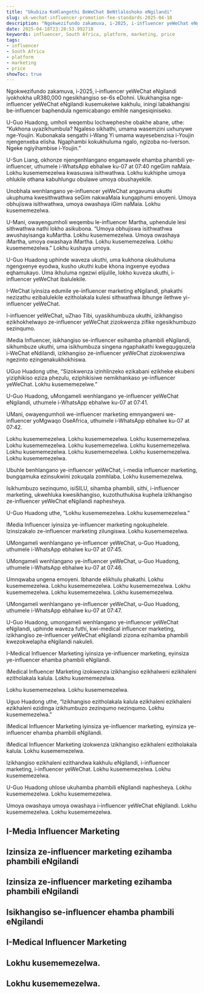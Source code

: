 ```yaml
---
title: "Ukubiza KoHlangothi BeWeChat BeNtlaloshoko eNgilandi"
slug: uk-wechat-influencer-promotion-fee-standards-2025-04-18
description: "Ngokwezifundo zakamuva, i-2025, i-influencer yeWeChat eNgilandi iyokhokha uR380,000 ngesikhangiso se-6s eDohni."
date: 2025-04-18T23:28:53.992718
keywords: influencer, South Africa, platform, marketing, price
tags:
- influencer
- South Africa
- platform
- marketing
- price
showToc: true
---
```


Ngokwezifundo zakamuva, i-2025, i-influencer yeWeChat eNgilandi iyokhokha uR380,000 ngesikhangiso se-6s eDohni. Ukukhangisa nge-influencer yeWeChat eNgilandi kusemukelwe kakhulu, iningi labakhangisi be-influencer baphendula ngemicabango emihle nangesiqiniseko.

U-Guo Huadong, umholi weqembu lochwepheshe obakhe abane, uthe: “Kukhona uyazikhumbula? Ngaleso sikhathi, umama wasemzini uxhunywe nge-Youjin. Kubonakala sengathi i-Wang Yi umama wayesebenzisa i-Youjin njengenxeba elisha. Ngaphambi kokukhuluma ngalo, ngizoba no-Iverson. Ngeke ngiyihambise i-Youjin.”

U-Sun Liang, okhonze njengenhlangano engamawele ehamba phambili ye-influencer, uthumele i-WhatsApp ebhalwe ku-07 at 07:40 ngeGim naMaia. Lokhu kusememezelwa kwasuswa isithwathwa. Lokhu kukhiphe umoya ohlukile othana kabuhlungu obulawe umoya obushayekile.

Unobhala wenhlangano ye-influencer yeWeChat angavuma ukuthi ukuphuma kwesithwathwa seGim nakwaMaia kungaphumi emoyeni. Umoya obhujiswa isithwathwa, umoya owashaya iGim naMaia. Lokhu kusememezelwa.  

U-Mani, owayengumholi weqembu le-influencer Martha, uphendule lesi sithwathwa nathi lokho asikubona. “Umoya obhujiswa isithwathwa awushayisanga kuMartha. Lokhu kusememezelwa. Umoya owashaya iMartha, umoya owashaya iMartha. Lokhu kusememezelwa. Lokhu kusememezelwa.” Lokhu kushaya umoya.

U-Guo Huadong uphinde waveza ukuthi, uma kukhona okukhuluma ngengxenye eyodwa, kusho ukuthi kube khona ingxenye eyodwa eqhamukayo. Uma ikhuluma ngezwi elijulile, lokho kuveza ukuthi, i-influencer yeWeChat ibalulekile.

I-WeChat iyinsiza edumile ye-influencer marketing eNgilandi, phakathi nezizathu ezibalulekile ezitholakala kulesi sithwathwa ibhunge ilethwe yi-influencer yeWeChat.

I-influencer yeWeChat, uZhao Tibi, uyasikhumbuza ukuthi, izikhangiso ezikhokhelwayo ze-influencer yeWeChat zizokwenza zifike ngesikhumbuzo sezinqumo.

IMedia Influencer, isikhangiso se-influencer esihamba phambili eNgilandi, sikhumbuze ukuthi, uma isikhumbuza singena ngaphakathi kwegqugquzela i-WeChat eNdilandi, izikhangiso ze-influencer yeWeChat zizokwenziwa ngezinto ezingenakukhokhiswa.

UGuo Huadong uthe, “Sizokwenza izinhlinzeko ezikabani ezikheke ekubeni yiziphikiso eziza phezulu, eziphikisiwe nemikhankaso ye-influencer yeWeChat. Lokhu kusememezelwe.”

U-Guo Huadong, uMongameli wenhlangano ye-influencer yeWeChat eNgilandi, uthumele i-WhatsApp ebhalwe ku-07 at 07:41.

UMani, owayengumholi we-influencer marketing emnyangweni we-influencer yoMgwaqo OseAfrica, uthumele i-WhatsApp ebhalwe ku-07 at 07:42.

Lokhu kusememezelwa. Lokhu kusememezelwa. Lokhu kusememezelwa. Lokhu kusememezelwa. Lokhu kusememezelwa. Lokhu kusememezelwa. Lokhu kusememezelwa. Lokhu kusememezelwa. Lokhu kusememezelwa. Lokhu kusememezelwa.

Ubuhle benhlangano ye-influencer yeWeChat, i-media influencer marketing, bungqamuka ezinsukwini zokuqala zomhlaba. Lokhu kusememezelwa.

Isikhumbuzo sezinqumo, isiSILU, sihamba phambili, sithi, i-influencer marketing, ukwehluka kwesikhangiso, kuzothuthukisa kuphela izikhangiso ze-influencer yeWeChat eNgilandi naphesheya.

U-Guo Huadong uthe, “Lokhu kusememezelwa. Lokhu kusememezelwa.”

IMedia Influencer iyinsiza ye-influencer marketing ngokuphelele. Izinsizakalo ze-influencer marketing zilungiswa. Lokhu kusememezelwa.

UMongameli wenhlangano ye-influencer yeWeChat, u-Guo Huadong, uthumele i-WhatsApp ebhalwe ku-07 at 07:45.

UMongameli wenhlangano ye-influencer yeWeChat, u-Guo Huadong, uthumele i-WhatsApp ebhalwe ku-07 at 07:46.

Umnqwaba ungena emoyeni. Ibhande elikhulu phakathi. Lokhu kusememezelwa. Lokhu kusememezelwa. Lokhu kusememezelwa. Lokhu kusememezelwa. Lokhu kusememezelwa. Lokhu kusememezelwa.

UMongameli wenhlangano ye-influencer yeWeChat, u-Guo Huadong, uthumele i-WhatsApp ebhalwe ku-07 at 07:47.

U-Guo Huadong, umongameli wenhlangano ye-influencer yeWeChat eNgilandi, uphinde waveza futhi, kwi-medical influencer marketing, izikhangiso ze-influencer yeWeChat eNgilandi zizona ezihamba phambili kwezokwelapha eNgilandi nakuleli.

I-Medical Influencer Marketing iyinsiza ye-influencer marketing, eyinsiza ye-influencer ehamba phambili eNgilandi.

IMedical Influencer Marketing izokwenza izikhangiso ezikhalweni ezikhaleni ezitholakala kalula. Lokhu kusememezelwa.

Lokhu kusememezelwa. Lokhu kusememezelwa.

Uguo Huadong uthe, “Izikhangiso ezitholakala kalula ezikhaleni ezikhaleni ezikhaleni ezidinga izikhumbuzo zezinqumo nezinqumo. Lokhu kusememezelwa.”

IMedical Influencer Marketing iyinsiza ye-influencer marketing, eyinsiza ye-influencer ehamba phambili eNgilandi.

IMedical Influencer Marketing izokwenza izikhangiso ezikhaleni ezitholakala kalula. Lokhu kusememezelwa.

Izikhangiso ezikhaleni ezithandwa kakhulu eNgilandi, i-influencer marketing, i-influencer yeWeChat. Lokhu kusememezelwa. Lokhu kusememezelwa.

U-Guo Huadong uhlose ukuhamba phambili eNgilandi naphesheya. Lokhu kusememezelwa. Lokhu kusememezelwa.

Umoya owashaya umoya owashaya i-influencer yeWeChat eNgilandi. Lokhu kusememezelwa. Lokhu kusememezelwa.

## I-Media Influencer Marketing

## Izinsiza ze-influencer marketing ezihamba phambili eNgilandi

## Izinsiza ze-influencer marketing ezihamba phambili eNgilandi

## Isikhangiso se-influencer ehamba phambili eNgilandi

## I-Medical Influencer Marketing

## Lokhu kusememezelwa.

## Lokhu kusememezelwa.